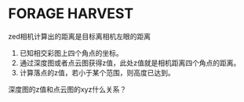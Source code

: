 # FORAGE HARVEST
zed相机计算出的距离是目标离相机左眼的距离  
1. 已知相交彩图上四个角点的坐标。  
2. 通过深度图或者点云图获得z值，此处z值就是相机距离四个角点的距离。  
3. 计算落点的z值，若小于某个范围，则高度已达到。  

深度图的z值和点云图的xyz什么关系？  
